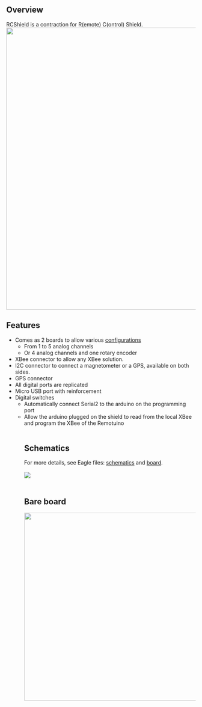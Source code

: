 ## Overview ##

RCShield is a contraction for R(emote) C(ontrol) Shield.<br>
<a href='http://ardurct.googlecode.com/svn/images/RCShield-arm.jpg'>
<img src='http://ardurct.googlecode.com/svn/images/RCShield-arm.jpg' width='750'><a>

<h2>Features</h2>
<ul><li>Comes as 2 boards to allow various <a href='RCShieldOptions.md'>configurations</a>
<ul><li>From 1 to 5 analog channels<br>
</li><li>Or 4 analog channels and one rotary encoder<br>
</li></ul></li><li>XBee connector to allow any XBee solution.<br>
</li><li>I2C connector to connect a magnetometer or a GPS, available on both sides.<br>
</li><li>GPS connector<br>
</li><li>All digital ports are replicated<br>
</li><li>Micro USB port with reinforcement<br>
</li><li>Digital switches<br>
<ul><li>Automatically connect Serial2 to the arduino on the programming port<br>
</li><li>Allow the arduino plugged on the shield to read from the local XBee and program the XBee of the Remotuino<br>
<br>
<h2>Schematics</h2>
For more details, see Eagle files: <a href='http://ardurct.googlecode.com/svn/trunk/eagle/RCShield-arm-v0.sch'>schematics</a> and <a href='http://ardurct.googlecode.com/svn/trunk/eagle/RCShield-arm-v0.brd'>board</a>.<br><br>
<a href='http://ardurct.googlecode.com/svn/images/RCShield-arm.pdf'><img src='http://ardurct.googlecode.com/svn/images/RCShield-arm-sch.png' /><a>
<br><br>
<h2>Bare board</h2>
<a href='http://ardurct.googlecode.com/svn/images/RCShield-arm-board.jpg'>
<img src='http://ardurct.googlecode.com/svn/images/RCShield-arm-board.jpg' width='500'><a>